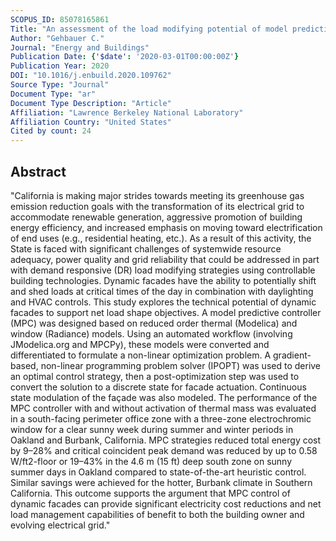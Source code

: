```yaml
---
SCOPUS_ID: 85078165861
Title: "An assessment of the load modifying potential of model predictive controlled dynamic facades within the California context"
Author: "Gehbauer C."
Journal: "Energy and Buildings"
Publication Date: {'$date': '2020-03-01T00:00:00Z'}
Publication Year: 2020
DOI: "10.1016/j.enbuild.2020.109762"
Source Type: "Journal"
Document Type: "ar"
Document Type Description: "Article"
Affiliation: "Lawrence Berkeley National Laboratory"
Affiliation Country: "United States"
Cited by count: 24
---
```


## Abstract
"California is making major strides towards meeting its greenhouse gas emission reduction goals with the transformation of its electrical grid to accommodate renewable generation, aggressive promotion of building energy efficiency, and increased emphasis on moving toward electrification of end uses (e.g., residential heating, etc.). As a result of this activity, the State is faced with significant challenges of systemwide resource adequacy, power quality and grid reliability that could be addressed in part with demand responsive (DR) load modifying strategies using controllable building technologies. Dynamic facades have the ability to potentially shift and shed loads at critical times of the day in combination with daylighting and HVAC controls. This study explores the technical potential of dynamic facades to support net load shape objectives. A model predictive controller (MPC) was designed based on reduced order thermal (Modelica) and window (Radiance) models. Using an automated workflow (involving JModelica.org and MPCPy), these models were converted and differentiated to formulate a non-linear optimization problem. A gradient-based, non-linear programming problem solver (IPOPT) was used to derive an optimal control strategy, then a post-optimization step was used to convert the solution to a discrete state for facade actuation. Continuous state modulation of the façade was also modeled. The performance of the MPC controller with and without activation of thermal mass was evaluated in a south-facing perimeter office zone with a three-zone electrochromic window for a clear sunny week during summer and winter periods in Oakland and Burbank, California. MPC strategies reduced total energy cost by 9–28% and critical coincident peak demand was reduced by up to 0.58 W/ft2-floor or 19–43% in the 4.6 m (15 ft) deep south zone on sunny summer days in Oakland compared to state-of-the-art heuristic control. Similar savings were achieved for the hotter, Burbank climate in Southern California. This outcome supports the argument that MPC control of dynamic facades can provide significant electricity cost reductions and net load management capabilities of benefit to both the building owner and evolving electrical grid."
